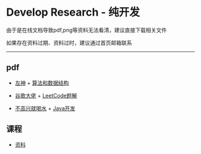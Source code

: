 # Develop Research - 纯开发

由于是在线文档导致pdf,png等资料无法看清，建议直接下载相关文件

如果存在资料过期、资料过时，建议通过首页邮箱联系

***

## pdf

- [左神](https://github.com/algorithmzuo) + [算法和数据结构](https://www.yuque.com/office/yuque/0/2022/pdf/358780/1666662647842-cfc7962c-9af5-4af4-848b-58171d598f3c.pdf?from=https%3A%2F%2Fwww.yuque.com%2Fleesamoyed%2Faioqs5%2Fwmw8yn%2Fedit)

- [谷歌大佬](https://github.com/soulmachine) + [LeetCode题解](https://www.yuque.com/office/yuque/0/2022/pdf/358780/1666662646734-7ab3111e-e7c6-47b7-8bee-a4bcac6451d5.pdf?from=https%3A%2F%2Fwww.yuque.com%2Fleesamoyed%2Faioqs5%2Fwmw8yn%2Fedit)

- [不高兴就喝水](https://space.bilibili.com/412704776?spm_id_from=333.337.0.0) + [Java开发](https://www.yuque.com/office/yuque/0/2022/pdf/358780/1666662647560-349223a3-7e43-4830-9610-b35aab500cce.pdf?from=https%3A%2F%2Fwww.yuque.com%2Fleesamoyed%2Faioqs5%2Fwmw8yn%2Fedit)


## 课程

- [资料](https://www.youkeda.com/)